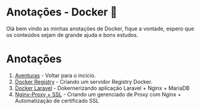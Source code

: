 # Anotações - Docker 📝
Olá bem vindo as minhas anotações de Docker, fique a vontade, espero que os conteúdos sejam de grande ajuda e bons estudos.

# Anotações
1. [Aventuras](./../README.MD) - Voltar para o incício.
2. [Docker Registry](registry.MD) - Criando um servidor Registry Docker.
3. [Docker Laravel](docker_laravel.MD) - Dokernerizando aplicação Laravel + Nginx + MariaDB
4. [Nginx-Proxy + SSL](proxy_ssl.MD) - Criando um gerenciado de Proxy com Nginx + Automatização de certificado SSL